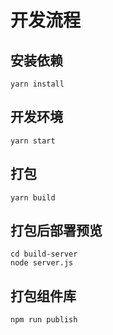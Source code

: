 # 开发流程

## 安装依赖

```
yarn install
```

## 开发环境

```
yarn start
```

## 打包

```
yarn build
```

## 打包后部署预览

```
cd build-server
node server.js
```

## 打包组件库

```
npm run publish
```
